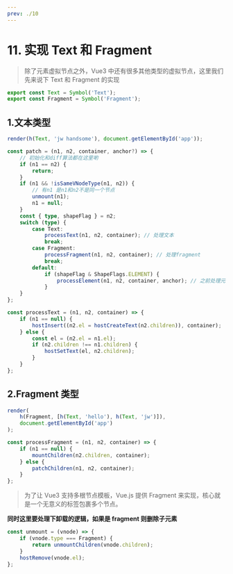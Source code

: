 ```yaml
---
prev: ./10
---
```


# 11. 实现 Text 和 Fragment

> 除了元素虚拟节点之外，Vue3 中还有很多其他类型的虚拟节点，这里我们先来说下 Text 和 Fragment 的实现

```ts
export const Text = Symbol('Text');
export const Fragment = Symbol('Fragment');
```

## 1.文本类型

```ts
render(h(Text, 'jw handsome'), document.getElementById('app'));
```

```ts
const patch = (n1, n2, container, anchor?) => {
	// 初始化和diff算法都在这里喲
	if (n1 == n2) {
		return;
	}
	if (n1 && !isSameVNodeType(n1, n2)) {
		// 有n1 是n1和n2不是同一个节点
		unmount(n1);
		n1 = null;
	}
	const { type, shapeFlag } = n2;
	switch (type) {
		case Text:
			processText(n1, n2, container); // 处理文本
			break;
		case Fragment:
			processFragment(n1, n2, container); // 处理fragment
			break;
		default:
			if (shapeFlag & ShapeFlags.ELEMENT) {
				processElement(n1, n2, container, anchor); // 之前处理元素的逻辑
			}
	}
};
```

```ts
const processText = (n1, n2, container) => {
	if (n1 == null) {
		hostInsert((n2.el = hostCreateText(n2.children)), container);
	} else {
		const el = (n2.el = n1.el);
		if (n2.children !== n1.children) {
			hostSetText(el, n2.children);
		}
	}
};
```

## 2.Fragment 类型

```ts
render(
	h(Fragment, [h(Text, 'hello'), h(Text, 'jw')]),
	document.getElementById('app')
);
```

```ts
const processFragment = (n1, n2, container) => {
	if (n1 == null) {
		mountChildren(n2.children, container);
	} else {
		patchChildren(n1, n2, container);
	}
};
```

> 为了让 Vue3 支持多根节点模板，Vue.js 提供 Fragment 来实现，核心就是一个无意义的标签包裹多个节点。

**同时这里要处理下卸载的逻辑，如果是 fragment 则删除子元素**

```ts
const unmount = (vnode) => {
	if (vnode.type === Fragment) {
		return unmountChildren(vnode.children);
	}
	hostRemove(vnode.el);
};
```
